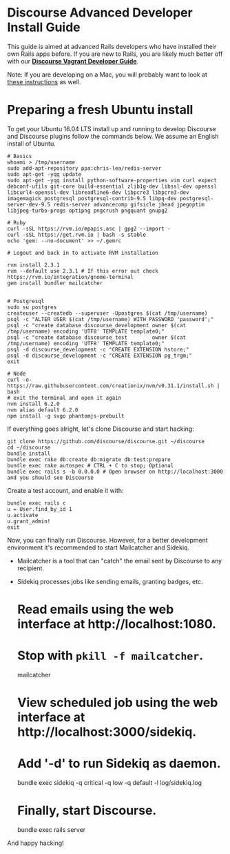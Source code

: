 # Discourse Advanced Developer Install Guide

This guide is aimed at advanced Rails developers who have installed their own Rails apps before. If you are new to Rails, you are likely much better off with our **[Discourse Vagrant Developer Guide](VAGRANT.md)**.

Note: If you are developing on a Mac, you will probably want to look at [these instructions](DEVELOPMENT-OSX-NATIVE.md) as well.

# Preparing a fresh Ubuntu install

To get your Ubuntu 16.04 LTS install up and running to develop Discourse and Discourse plugins follow the commands below. We assume an English install of Ubuntu.

    # Basics
    whoami > /tmp/username
    sudo add-apt-repository ppa:chris-lea/redis-server
    sudo apt-get -yqq update
    sudo apt-get -yqq install python-software-properties vim curl expect debconf-utils git-core build-essential zlib1g-dev libssl-dev openssl libcurl4-openssl-dev libreadline6-dev libpcre3 libpcre3-dev imagemagick postgresql postgresql-contrib-9.5 libpq-dev postgresql-server-dev-9.5 redis-server advancecomp gifsicle jhead jpegoptim libjpeg-turbo-progs optipng pngcrush pngquant gnupg2

    # Ruby
    curl -sSL https://rvm.io/mpapis.asc | gpg2 --import -
    curl -sSL https://get.rvm.io | bash -s stable
    echo 'gem: --no-document' >> ~/.gemrc

    # Logout and back in to activate RVM installation

    rvm install 2.3.1
    rvm --default use 2.3.1 # If this error out check https://rvm.io/integration/gnome-terminal
    gem install bundler mailcatcher


    # Postgresql
    sudo su postgres
    createuser --createdb --superuser -Upostgres $(cat /tmp/username)
    psql -c "ALTER USER $(cat /tmp/username) WITH PASSWORD 'password';"
    psql -c "create database discourse_development owner $(cat /tmp/username) encoding 'UTF8' TEMPLATE template0;"
    psql -c "create database discourse_test        owner $(cat /tmp/username) encoding 'UTF8' TEMPLATE template0;"
    psql -d discourse_development -c "CREATE EXTENSION hstore;"
    psql -d discourse_development -c "CREATE EXTENSION pg_trgm;"
    exit

    # Node
    curl -o- https://raw.githubusercontent.com/creationix/nvm/v0.31.1/install.sh | bash
    # exit the terminal and open it again
    nvm install 6.2.0
    nvm alias default 6.2.0
    npm install -g svgo phantomjs-prebuilt


If everything goes alright, let's clone Discourse and start hacking:

    git clone https://github.com/discourse/discourse.git ~/discourse
    cd ~/discourse
    bundle install
    bundle exec rake db:create db:migrate db:test:prepare
    bundle exec rake autospec # CTRL + C to stop; Optional
    bundle exec rails s -b 0.0.0.0 # Open browser on http://localhost:3000 and you should see Discourse

Create a test account, and enable it with:

    bundle exec rails c
    u = User.find_by_id 1
    u.activate
    u.grant_admin!
    exit

Now, you can finally run Discourse. However, for a better development environment it's recommended to start Mailcatcher and Sidekiq.
* Mailcatcher is a tool that can "catch" the email sent by Discourse to any recipient.
* Sidekiq processes jobs like sending emails, granting badges, etc.

    # Read emails using the web interface at http://localhost:1080.
    # Stop with `pkill -f mailcatcher`.
    mailcatcher

    # View scheduled job using the web interface at http://localhost:3000/sidekiq.
    # Add '-d' to run Sidekiq as daemon.
    bundle exec sidekiq -q critical -q low -q default -l log/sidekiq.log

    # Finally, start Discourse.
    bundle exec rails server

And happy hacking!
